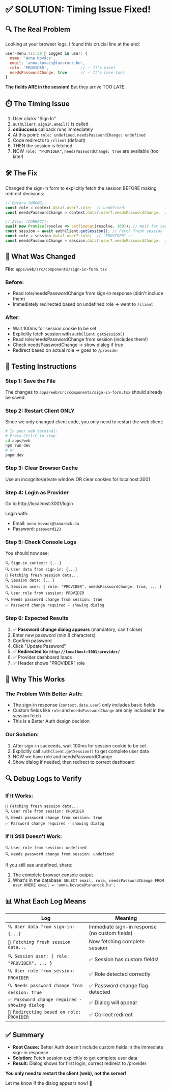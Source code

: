 # ✅ SOLUTION: Timing Issue Fixed!

## 🔍 The Real Problem

Looking at your browser logs, I found this crucial line at the end:

```javascript
user-menu.tsx:30 👤 Logged in user: {
  name: 'Anna Kovács', 
  email: 'anna.kovacs@tanarock.hu', 
  role: 'PROVIDER',              // ✅ It's here!
  needsPasswordChange: true      // ✅ It's here too!
}
```

**The fields ARE in the session!** But they arrive TOO LATE.

## ⏱️ The Timing Issue

1. User clicks "Sign In"
2. `authClient.signIn.email()` is called
3. **onSuccess** callback runs immediately
4. At this point: `role: undefined`, `needsPasswordChange: undefined`
5. Code redirects to `/client` (default)
6. THEN the session is fetched
7. NOW `role: "PROVIDER"`, `needsPasswordChange: true` are available (too late!)

## 🛠️ The Fix

Changed the sign-in form to explicitly fetch the session BEFORE making redirect decisions:

```typescript
// Before (WRONG):
const role = context.data?.user?.role;  // undefined!
const needsPasswordChange = context.data?.user?.needsPasswordChange;  // undefined!

// After (CORRECT):
await new Promise(resolve => setTimeout(resolve, 100)); // Wait for session to be set
const session = await authClient.getSession(); // Fetch fresh session
const role = session.data?.user?.role;  // "PROVIDER" ✅
const needsPasswordChange = session.data?.user?.needsPasswordChange;  // true ✅
```

## 📝 What Was Changed

**File:** `apps/web/src/components/sign-in-form.tsx`

### Before:
- Read role/needsPasswordChange from sign-in response (didn't include them)
- Immediately redirected based on undefined role → went to `/client`

### After:
- Wait 100ms for session cookie to be set
- Explicitly fetch session with `authClient.getSession()`
- Read role/needsPasswordChange from session (includes them!)
- Check needsPasswordChange → show dialog if true
- Redirect based on actual role → goes to `/provider`

## 🧪 Testing Instructions

### Step 1: Save the File

The changes to `apps/web/src/components/sign-in-form.tsx` should already be saved.

### Step 2: Restart Client ONLY

Since we only changed client code, you only need to restart the web client:

```bash
# In your web terminal:
# Press Ctrl+C to stop
cd apps/web
npm run dev
# or
pnpm dev
```

### Step 3: Clear Browser Cache

Use an incognito/private window OR clear cookies for localhost:3001

### Step 4: Login as Provider

Go to http://localhost:3001/login

Login with:
- Email: `anna.kovacs@tanarock.hu`
- Password: `password123`

### Step 5: Check Console Logs

You should now see:

```
🔍 Sign-in context: {...}
🔍 User data from sign-in: {...}
🔄 Fetching fresh session data...
🔍 Session data: {...}
🔍 Session user: { role: "PROVIDER", needsPasswordChange: true, ... }
🔍 User role from session: PROVIDER
🔍 Needs password change from session: true
✅ Password change required - showing dialog
```

### Step 6: Expected Results

1. ✅ **Password change dialog appears** (mandatory, can't close)
2. Enter new password (min 8 characters)
3. Confirm password
4. Click "Update Password"
5. ✅ **Redirected to: `http://localhost:3001/provider/`**
6. ✅ Provider dashboard loads
7. ✅ Header shows "PROVIDER" role

## 🎯 Why This Works

### The Problem With Better Auth:
- The sign-in response (`context.data.user`) only includes basic fields
- Custom fields like `role` and `needsPasswordChange` are only included in the session fetch
- This is a Better Auth design decision

### Our Solution:
1. After sign-in succeeds, wait 100ms for session cookie to be set
2. Explicitly call `authClient.getSession()` to get complete user data
3. NOW we have role and needsPasswordChange
4. Show dialog if needed, then redirect to correct dashboard

## 🔍 Debug Logs to Verify

### If It Works:
```
🔄 Fetching fresh session data...
🔍 User role from session: PROVIDER
🔍 Needs password change from session: true
✅ Password change required - showing dialog
```

### If It Still Doesn't Work:
```
🔍 User role from session: undefined
🔍 Needs password change from session: undefined
```

If you still see undefined, share:
1. The complete browser console output
2. What's in the database: `SELECT email, role, needsPasswordChange FROM user WHERE email = 'anna.kovacs@tanarock.hu';`

## 📊 What Each Log Means

| Log | Meaning |
|-----|---------|
| `🔍 User data from sign-in: {...}` | Immediate sign-in response (no custom fields) |
| `🔄 Fetching fresh session data...` | Now fetching complete session |
| `🔍 Session user: { role: "PROVIDER", ... }` | ✅ Session has custom fields! |
| `🔍 User role from session: PROVIDER` | ✅ Role detected correctly |
| `🔍 Needs password change from session: true` | ✅ Password change flag detected |
| `✅ Password change required - showing dialog` | ✅ Dialog will appear |
| `🚀 Redirecting based on role: PROVIDER` | ✅ Correct redirect |

## ✅ Summary

- **Root Cause:** Better Auth doesn't include custom fields in the immediate sign-in response
- **Solution:** Fetch session explicitly to get complete user data
- **Result:** Dialog shows for first login, correct redirect to /provider

**You only need to restart the client (web), not the server!**

Let me know if the dialog appears now! 🎉

